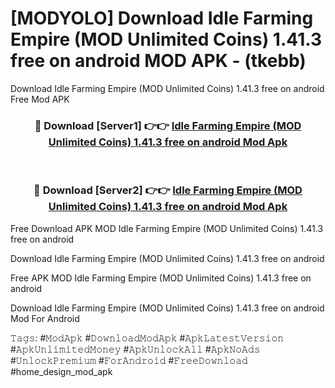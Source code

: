 # [MODYOLO] Download Idle Farming Empire (MOD Unlimited Coins) 1.41.3 free on android MOD APK - (tkebb)
Download Idle Farming Empire (MOD Unlimited Coins) 1.41.3 free on android Free Mod APK

<div align="center">
<h3>🔴 Download [Server1] 👉👉 <a href="https://apk-comot.site?title=Idle_Farming_Empire_(MOD_Unlimited_Coins)_1.41.3_free_on_android">Idle Farming Empire (MOD Unlimited Coins) 1.41.3 free on android Mod Apk</a></h3><br>

<h3>🔴 Download [Server2] 👉👉 <a href="https://apk-comot.site?title=Idle_Farming_Empire_(MOD_Unlimited_Coins)_1.41.3_free_on_android">Idle Farming Empire (MOD Unlimited Coins) 1.41.3 free on android Mod Apk</a></h3>
</div>


Free Download APK MOD Idle Farming Empire (MOD Unlimited Coins) 1.41.3 free on android

Download Idle Farming Empire (MOD Unlimited Coins) 1.41.3 free on android 

Free APK MOD Idle Farming Empire (MOD Unlimited Coins) 1.41.3 free on android 

Download Idle Farming Empire (MOD Unlimited Coins) 1.41.3 free on android Mod For Android

𝚃𝚊𝚐𝚜: #𝙼𝚘𝚍𝙰𝚙𝚔 #𝙳𝚘𝚠𝚗𝚕𝚘𝚊𝚍𝙼𝚘𝚍𝙰𝚙𝚔 #𝙰𝚙𝚔𝙻𝚊𝚝𝚎𝚜𝚝𝚅𝚎𝚛𝚜𝚒𝚘𝚗 #𝙰𝚙𝚔𝚄𝚗𝚕𝚒𝚖𝚒𝚝𝚎𝚍𝙼𝚘𝚗𝚎𝚢 #𝙰𝚙𝚔𝚄𝚗𝚕𝚘𝚌𝚔𝙰𝚕𝚕 #𝙰𝚙𝚔𝙽𝚘𝙰𝚍𝚜 #𝚄𝚗𝚕𝚘𝚌𝚔𝙿𝚛𝚎𝚖𝚒𝚞𝚖 #𝙵𝚘𝚛𝙰𝚗𝚍𝚛𝚘𝚒𝚍 #𝙵𝚛𝚎𝚎𝙳𝚘𝚠𝚗𝚕𝚘𝚊𝚍 #home_design_mod_apk
